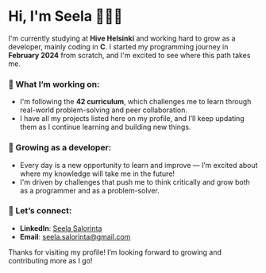 # Hi, I'm Seela 🧘🏽‍♀️

I'm currently studying at **Hive Helsinki** and working hard to grow as a developer, mainly coding in **C**.
I started my programming journey in **February 2024** from scratch, and I'm excited to see where this path takes me.

### 📂 What I’m working on:
- I'm following the **42 curriculum**, which challenges me to learn through real-world problem-solving and peer collaboration.
- I have all my projects listed here on my profile, and I’ll keep updating them as I continue learning and building new things. 

### 🌱 Growing as a developer:
- Every day is a new opportunity to learn and improve — I’m excited about where my knowledge will take me in the future!
- I'm driven by challenges that push me to think critically and grow both as a programmer and as a problem-solver.

### 🚀 Let’s connect:
- **LinkedIn**: [Seela Salorinta](https://www.linkedin.com/in/seela-salorinta-8a029b2ba/)
- **Email**: seela.salorinta@gmail.com

Thanks for visiting my profile! I’m looking forward to growing and contributing more as I go!
